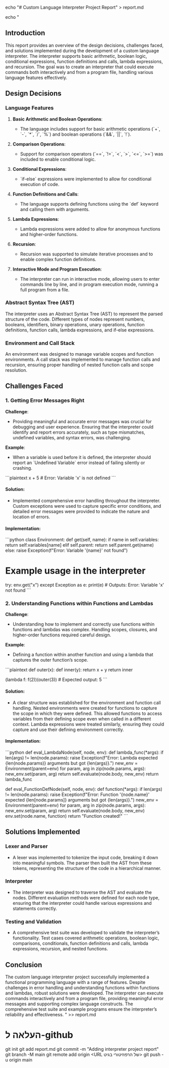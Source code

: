 echo "# Custom Language Interpreter Project Report" > report.md

echo "
## Introduction

This report provides an overview of the design decisions, challenges faced, and solutions implemented during the development of a custom language interpreter. The interpreter supports basic arithmetic, boolean logic, conditional expressions, function definitions and calls, lambda expressions, and recursion. The goal was to create an interpreter that could execute commands both interactively and from a program file, handling various language features effectively.

## Design Decisions

### Language Features

1. **Basic Arithmetic and Boolean Operations**:
   - The language includes support for basic arithmetic operations (\`+\`, \`-\`, \`*\`, \`/\`, \`%\`) and boolean operations (\`&&\`, \`||\`, \`!\`).

2. **Comparison Operations**:
   - Support for comparison operators (\`==\`, \`!=\`, \`<\`, \`>\`, \`<=\`, \`>=\`) was included to enable conditional logic.

3. **Conditional Expressions**:
   - \`if-else\` expressions were implemented to allow for conditional execution of code.

4. **Function Definitions and Calls**:
   - The language supports defining functions using the \`def\` keyword and calling them with arguments.

5. **Lambda Expressions**:
   - Lambda expressions were added to allow for anonymous functions and higher-order functions.

6. **Recursion**:
   - Recursion was supported to simulate iterative processes and to enable complex function definitions.

7. **Interactive Mode and Program Execution**:
   - The interpreter can run in interactive mode, allowing users to enter commands line by line, and in program execution mode, running a full program from a file.

### Abstract Syntax Tree (AST)

The interpreter uses an Abstract Syntax Tree (AST) to represent the parsed structure of the code. Different types of nodes represent numbers, booleans, identifiers, binary operations, unary operations, function definitions, function calls, lambda expressions, and if-else expressions.

### Environment and Call Stack

An environment was designed to manage variable scopes and function environments. A call stack was implemented to manage function calls and recursion, ensuring proper handling of nested function calls and scope resolution.

## Challenges Faced

### 1. Getting Error Messages Right

**Challenge**:
- Providing meaningful and accurate error messages was crucial for debugging and user experience. Ensuring that the interpreter could identify and report errors accurately, such as type mismatches, undefined variables, and syntax errors, was challenging.

**Example**:
- When a variable is used before it is defined, the interpreter should report an \`Undefined Variable\` error instead of failing silently or crashing.

\`\`\`plaintext
x + 5  # Error: Variable 'x' is not defined
\`\`\`

#### Solution:

- Implemented comprehensive error handling throughout the interpreter. Custom exceptions were used to capture specific error conditions, and detailed error messages were provided to indicate the nature and location of errors.
#### Implementation:
\`\`\`python
class Environment:
    def get(self, name):
        if name in self.variables:
            return self.variables[name]
        elif self.parent:
            return self.parent.get(name)
        else:
            raise Exception(f\"Error: Variable '{name}' not found\")

# Example usage in the interpreter
try:
    env.get(\"x\")
except Exception as e:
    print(e)  # Outputs: Error: Variable 'x' not found
\`\`\`

### 2. Understanding Functions within Functions and Lambdas

**Challenge**:
- Understanding how to implement and correctly use functions within functions and lambdas was complex. Handling scopes, closures, and higher-order functions required careful design.

**Example**:
- Defining a function within another function and using a lambda that captures the outer function’s scope.

\`\`\`plaintext
def outer(x):
    def inner(y):
        return x + y
    return inner

(lambda f: f(2))(outer(3))  # Expected output: 5
\`\`\`

#### Solution:

- A clear structure was established for the environment and function call handling. Nested environments were created for functions to capture the scope in which they were defined. This allowed functions to access variables from their defining scope even when called in a different context. Lambda expressions were treated similarly, ensuring they could capture and use their defining environment correctly.

#### Implementation:
\`\`\`python
def eval_LambdaNode(self, node, env):
    def lambda_func(*args):
        if len(args) != len(node.params):
            raise Exception(f\"Error: Lambda expected {len(node.params)} arguments but got {len(args)}.\")
        new_env = Environment(parent=env)
        for param, arg in zip(node.params, args):
            new_env.set(param, arg)
        return self.evaluate(node.body, new_env)
    return lambda_func

def eval_FunctionDefNode(self, node, env):
    def function(*args):
        if len(args) != len(node.params):
            raise Exception(f\"Error: Function '{node.name}' expected {len[node.params]} arguments but got {len(args)}.\")
        new_env = Environment(parent=env)
        for param, arg in zip(node.params, args):
            new_env.set(param, arg)
        return self.evaluate(node.body, new_env)
    env.set(node.name, function)
    return \"Function created!\"
\`\`\`

## Solutions Implemented

### Lexer and Parser
- A lexer was implemented to tokenize the input code, breaking it down into meaningful symbols. The parser then built the AST from these tokens, representing the structure of the code in a hierarchical manner.

### Interpreter
- The interpreter was designed to traverse the AST and evaluate the nodes. Different evaluation methods were defined for each node type, ensuring that the interpreter could handle various expressions and statements correctly.

### Testing and Validation
- A comprehensive test suite was developed to validate the interpreter’s functionality. Test cases covered arithmetic operations, boolean logic, comparisons, conditionals, function definitions and calls, lambda expressions, recursion, and nested functions.

## Conclusion
The custom language interpreter project successfully implemented a functional programming language with a range of features. Despite challenges in error handling and understanding functions within functions and lambdas, robust solutions were developed. The interpreter can execute commands interactively and from a program file, providing meaningful error messages and supporting complex language constructs. The comprehensive test suite and example programs ensure the interpreter’s reliability and effectiveness.
" >> report.md

# העלאה ל-github
git init
git add report.md
git commit -m "Adding interpreter project report"
git branch -M main
git remote add origin <URL של הרפוזיטורי בגיט>
git push -u origin main
